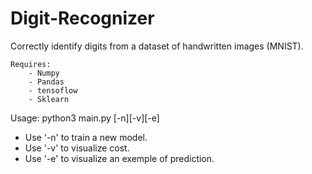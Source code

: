 # Digit-Recognizer

Correctly identify digits from a dataset of handwritten images (MNIST).

	Requires:
		- Numpy
		- Pandas
		- tensoflow
		- Sklearn

Usage: python3 main.py [-n][-v][-e]

- Use '-n' to train a new model.
- Use '-v' to visualize cost.
- Use '-e' to visualize an exemple of prediction.
